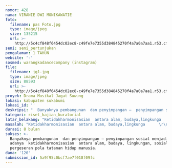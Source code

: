 ```yaml
---
nomor: 428
nama: VIRANIE DWI MONIKAWATIE
foto:
  filename: pas Foto.jpg
  type: image/jpeg
  size: 135215
  url: >-
    http://5c4cf848f6454dc02ec8-c49fe7e7355d384845270f4a7a0a7aa1.r53.cf2.rackcdn.com/3689820c-9071-48ed-b34d-0ac93e2f5a36/pas%20Foto.jpg
seni: seni_pertunjukan
pengalaman: 1 TAHUN
website: '-'
sosmed: warangkadancecompany (instagram)
file:
  filename: jg1.jpg
  type: image/jpeg
  size: 88593
  url: >-
    http://5c4cf848f6454dc02ec8-c49fe7e7355d384845270f4a7a0a7aa1.r53.cf2.rackcdn.com/0bbc473f-62eb-422f-b7f5-d6d3d7c52930/jg1.jpg
proyek: Drama Musikal Jagat Suwung
lokasi: kabupaten sukabumi
lokasi_id: ''
deskripsi: "  Banyaknya pembangunan  dan penyimpangan –  penyimpangan sosial menjadi bukti adanya   ketidakharmonisasian  antara alam, budaya, \t\t\t  lingkungan, sosial dan pergeseran pola tatanan \t  hidup manusia. Kosong adalah isi, isi adalah kosong. \r\n Kehancuran \tindustrialisasi, emosionalis yang menjadi pandangan   hidupnya. Kini manusia sudah tidak  memanusiakan manusia, sudah tidak dalam tatanan  hidup dan  tatanan alam sebagaimana mestinya\r\n"
kategori: riset_kajian_kuratorial
latar_belakang: "Ketidakharmonisasian  antara alam, budaya,lingkunga    sosial dan pergeseran  pola tatanan hidup manusia,  terjadi karena timbulnya egoisme untuk kepentingan  pribadi (perusahaan) khususnya masalah  pembangunan yang fungsionalnya kurang berfungsi yang ada hanyalah akan menggerus kebiasaan dan  budaya. Sehingga dapat memberikan pengaruh buruk \tterhadap alam, lingkungan dan sosialnya. Kosong adalah isi, isi adalah kosong. Kehancuran  industrialisasi, emosionalis yang menjadi pandangan \thidupnya. Kini manusia sudah tidak memanusiakan manusia, sudah \r\ntidak dalam tatanan hidup dan  tatanan alam sebagaimana mestinya. Selain itu, terjadi pergeseran pola hidup wanita\r\n"
masalah: "Ketidakharmonisasian  antara alam, budaya,lingkunga      \r\nsosial dan pergeseran  pola tatanan hidup manusia, \t terjadi karena timbulnya egoisme untuk kepentingan  pribadi (perusahaan) khususnya masalah  pembangunan yang fungsionalnya kurang berfungsi \tyang ada hanyalah akan menggerus kebiasaan dan  budaya. Sehingga dapat memberikan pengaruh buruk \tterhadap alam, lingkungan dan sosialnya. Kosong adalah isi, isi adalah kosong. Kehancuran  industrialisasi, emosionalis yang menjadi pandangan \thidupnya. Kini manusia \r\nsudah tidak memanusiakan manusia, sudah \r\ntidak dalam tatanan hidup dan  tatanan alam sebagaimana mestinya. Selain itu, terjadi pergeseran pola hidup wanita.\r\n\r\n"
durasi: 8 bulan
sukses: >-
  Banyaknya pembangunan  dan penyimpangan – penyimpangan sosial menjadi bukti
  adanya  ketidakharmonisasian  antara alam, budaya, lingkungan, sosial dan
  pergeseran pola tatanan hidup manusia.
dana: '120'
submission_id: 5a9f95c0bcf7ae7f018f09fc
---
```

